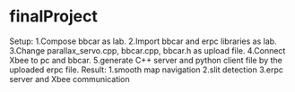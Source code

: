 # finalProject
Setup: 
  1.Compose bbcar as lab. 
  2.Import bbcar and erpc libraries as lab. 
  3.Change parallax_servo.cpp, bbcar.cpp, bbcar.h as upload file. 
  4.Connect Xbee to pc and bbcar.
  5.generate C++ server and python client file by the uploaded erpc file.
Result:
  1.smooth map navigation
  2.slit detection
  3.erpc server and Xbee communication
